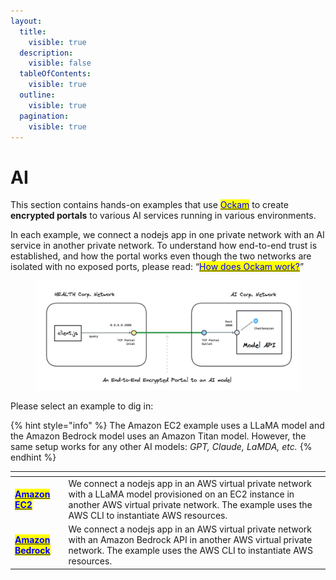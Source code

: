 ```yaml
---
layout:
  title:
    visible: true
  description:
    visible: false
  tableOfContents:
    visible: true
  outline:
    visible: true
  pagination:
    visible: true
---
```


# AI

This section contains hands-on examples that use [<mark style="color:blue;">Ockam</mark>](../../) to create **encrypted portals** to various AI services running in various environments.

In each example, we connect a nodejs app in one private network with an AI service in another private network.
To understand how end-to-end trust is established, and how the portal works even though the two networks are isolated with no exposed ports,
please read: “[<mark style="color:blue;">How does Ockam work?</mark>](../../how-does-ockam-work.md)”

<figure><img src="../../.gitbook/assets/portals-ai.png" alt=""><figcaption></figcaption></figure>

Please select an example to dig in:

{% hint style="info" %}
The Amazon EC2 example uses a LLaMA model and the Amazon Bedrock model uses an Amazon Titan model.
However, the same setup works for any other AI models: _GPT, Claude, LaMDA, etc._
{% endhint %}

<table data-card-size="large" data-view="cards"><thead>
<tr><th></th><th></th></tr></thead><tbody>
<tr><td><a href="amazon_ec2.md"><mark style="color:blue;"><strong>Amazon EC2</strong></mark></a></td><td>We connect a nodejs app in an AWS virtual private network with a LLaMA model provisioned on an EC2 instance in another AWS virtual private network. The example uses the AWS CLI to instantiate AWS resources.</td></tr>
<tr><td><a href="amazon_bedrock.md"><mark style="color:blue;"><strong>Amazon Bedrock</strong></mark></a></td><td>We connect a nodejs app in an AWS virtual private network with an Amazon Bedrock API in another AWS virtual private network. The example uses the AWS CLI to instantiate AWS resources.</td></tr>
</tbody></table>
